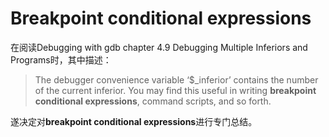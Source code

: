 # Breakpoint conditional expressions

在阅读Debugging with gdb chapter 4.9 Debugging Multiple Inferiors and Programs时，其中描述：

> The debugger convenience variable ‘$_inferior’ contains the number of the current inferior. You may find this useful in writing **breakpoint conditional expressions**, command scripts, and so forth. 

遂决定对**breakpoint conditional expressions**进行专门总结。

